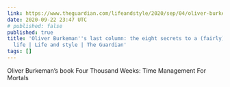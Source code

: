 ```yaml
---
link: https://www.theguardian.com/lifeandstyle/2020/sep/04/oliver-burkemans-last-column-the-eight-secrets-to-a-fairly-fulfilled-life
date: 2020-09-22 23:47 UTC
# published: false
published: true
title: 'Oliver Burkeman''s last column: the eight secrets to a (fairly) fulfilled
  life | Life and style | The Guardian'
tags: []
---
```


Oliver Burkeman’s book Four Thousand Weeks: Time Management For Mortals
